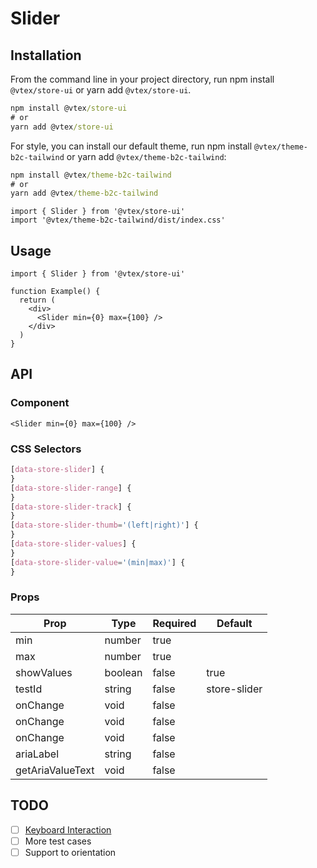 # Slider

## Installation

From the command line in your project directory, run npm install `@vtex/store-ui` or yarn add `@vtex/store-ui`.

```cmd
npm install @vtex/store-ui
# or
yarn add @vtex/store-ui
```

For style, you can install our default theme, run npm install `@vtex/theme-b2c-tailwind` or yarn add `@vtex/theme-b2c-tailwind`:

```cmd
npm install @vtex/theme-b2c-tailwind
# or
yarn add @vtex/theme-b2c-tailwind
```

```tsx
import { Slider } from '@vtex/store-ui'
import '@vtex/theme-b2c-tailwind/dist/index.css'
```

## Usage

```tsx
import { Slider } from '@vtex/store-ui'

function Example() {
  return (
    <div>
      <Slider min={0} max={100} />
    </div>
  )
}
```

## API

### Component

```tsx
<Slider min={0} max={100} />
```

### CSS Selectors

```css
[data-store-slider] {
}
[data-store-slider-range] {
}
[data-store-slider-track] {
}
[data-store-slider-thumb='(left|right)'] {
}
[data-store-slider-values] {
}
[data-store-slider-value='(min|max)'] {
}
```

### Props

| Prop             | Type    | Required | Default      |
| ---------------- | ------- | -------- | ------------ |
| min              | number  | true     |              |
| max              | number  | true     |              |
| showValues       | boolean | false    | true         |
| testId           | string  | false    | store-slider |
| onChange         | void    | false    |              |
| onChange         | void    | false    |              |
| onChange         | void    | false    |              |
| ariaLabel        | string  | false    |              |
| getAriaValueText | void    | false    |              |

## TODO

- [ ] [Keyboard Interaction](https://www.w3.org/TR/wai-aria-practices-1.2/#slidertwothumb_kbd_interaction)
- [ ] More test cases
- [ ] Support to orientation
